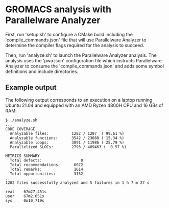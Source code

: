 # GROMACS analysis with Parallelware Analyzer

First, run 'setup.sh' to configure a CMake build including the 'compile_commands.json' file that will use Parallelware Analyzer to determine the compiler flags required for the analysis to succeed.

Then, run 'analyze.sh' to launch the Parallelware Analyzer analysis. The analysis uses the 'pwa.json' configuration file which instructs Parallelware Analyzer to consume the 'compile_commands.json' and adds some symbol definitions and include directories.

## Example output

The following output corresponds to an execution on a laptop running Ubuntu 21.04 and equipped with an AMD Ryzen 4800H CPU and 16 GBs of RAM:

```
$ ./analyze.sh
...
CODE COVERAGE
  Analyzable files:          1282 / 1287  ( 99.61 %)
  Analyzable functions:      3542 / 23088 ( 15.34 %)
  Analyzable loops:          3091 / 11986 ( 25.79 %)
  Parallelized SLOCs:        2793 / 489463 (  0.57 %)

METRICS SUMMARY
  Total defects:                 0
  Total recommendations:      6072
  Total remarks:              1614
  Total opportunities:        3152
...
1282 files successfully analyzed and 5 failures in 1 h 7 m 27 s

real    67m27,451s
user    67m2,651s
sys     0m10,719s
```
